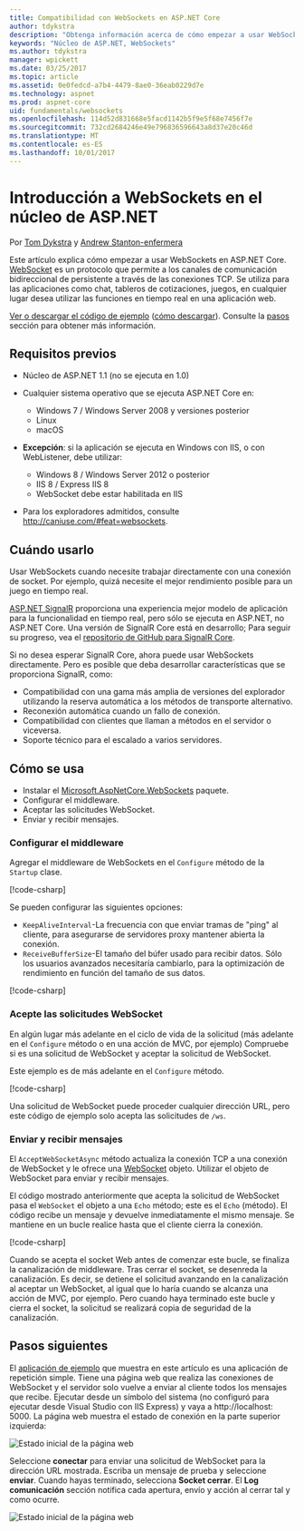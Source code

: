 ```yaml
---
title: Compatibilidad con WebSockets en ASP.NET Core
author: tdykstra
description: "Obtenga información acerca de cómo empezar a usar WebSockets en ASP.NET Core."
keywords: "Núcleo de ASP.NET, WebSockets"
ms.author: tdykstra
manager: wpickett
ms.date: 03/25/2017
ms.topic: article
ms.assetid: 0e0fedcd-a7b4-4479-8ae0-36eab0229d7e
ms.technology: aspnet
ms.prod: aspnet-core
uid: fundamentals/websockets
ms.openlocfilehash: 114d52d831668e5facd1142b5f9e5f68e7456f7e
ms.sourcegitcommit: 732cd2684246e49e796836596643a8d37e20c46d
ms.translationtype: MT
ms.contentlocale: es-ES
ms.lasthandoff: 10/01/2017
---
```

# <a name="introduction-to-websockets-in-aspnet-core"></a>Introducción a WebSockets en el núcleo de ASP.NET

Por [Tom Dykstra](https://github.com/tdykstra) y [Andrew Stanton-enfermera](https://github.com/anurse)

Este artículo explica cómo empezar a usar WebSockets en ASP.NET Core. [WebSocket](https://wikipedia.org/wiki/WebSocket) es un protocolo que permite a los canales de comunicación bidireccional de persistente a través de las conexiones TCP. Se utiliza para las aplicaciones como chat, tableros de cotizaciones, juegos, en cualquier lugar desea utilizar las funciones en tiempo real en una aplicación web.

[Ver o descargar el código de ejemplo](https://github.com/aspnet/Docs/tree/master/aspnetcore/fundamentals/websockets/sample) ([cómo descargar](xref:tutorials/index#how-to-download-a-sample)). Consulte la [pasos](#next-steps) sección para obtener más información.


## <a name="prerequisites"></a>Requisitos previos

* Núcleo de ASP.NET 1.1 (no se ejecuta en 1.0)
* Cualquier sistema operativo que se ejecuta ASP.NET Core en:
  
  * Windows 7 / Windows Server 2008 y versiones posterior
  * Linux
  * macOS

* **Excepción**: si la aplicación se ejecuta en Windows con IIS, o con WebListener, debe utilizar:

  * Windows 8 / Windows Server 2012 o posterior
  * IIS 8 / Express IIS 8
  * WebSocket debe estar habilitada en IIS

* Para los exploradores admitidos, consulte http://caniuse.com/#feat=websockets.

## <a name="when-to-use-it"></a>Cuándo usarlo

Usar WebSockets cuando necesite trabajar directamente con una conexión de socket. Por ejemplo, quizá necesite el mejor rendimiento posible para un juego en tiempo real.

[ASP.NET SignalR](https://docs.microsoft.com/aspnet/signalr/overview/getting-started/introduction-to-signalr) proporciona una experiencia mejor modelo de aplicación para la funcionalidad en tiempo real, pero sólo se ejecuta en ASP.NET, no ASP.NET Core. Una versión de SignalR Core está en desarrollo; Para seguir su progreso, vea el [repositorio de GitHub para SignalR Core](https://github.com/aspnet/SignalR).

Si no desea esperar SignalR Core, ahora puede usar WebSockets directamente. Pero es posible que deba desarrollar características que se proporciona SignalR, como:

* Compatibilidad con una gama más amplia de versiones del explorador utilizando la reserva automática a los métodos de transporte alternativo.
* Reconexión automática cuando un fallo de conexión.
* Compatibilidad con clientes que llaman a métodos en el servidor o viceversa.
* Soporte técnico para el escalado a varios servidores.

## <a name="how-to-use-it"></a>Cómo se usa

* Instalar el [Microsoft.AspNetCore.WebSockets](https://www.nuget.org/packages/Microsoft.AspNetCore.WebSockets/) paquete.
* Configurar el middleware.
* Aceptar las solicitudes WebSocket.
* Enviar y recibir mensajes.

### <a name="configure-the-middleware"></a>Configurar el middleware

Agregar el middleware de WebSockets en el `Configure` método de la `Startup` clase.

[!code-csharp[](websockets/sample/Startup.cs?name=UseWebSockets)]

Se pueden configurar las siguientes opciones:

* `KeepAliveInterval`-La frecuencia con que enviar tramas de "ping" al cliente, para asegurarse de servidores proxy mantener abierta la conexión.
* `ReceiveBufferSize`-El tamaño del búfer usado para recibir datos. Sólo los usuarios avanzados necesitaría cambiarlo, para la optimización de rendimiento en función del tamaño de sus datos.

[!code-csharp[](websockets/sample/Startup.cs?name=UseWebSocketsOptions)]

### <a name="accept-websocket-requests"></a>Acepte las solicitudes WebSocket

En algún lugar más adelante en el ciclo de vida de la solicitud (más adelante en el `Configure` método o en una acción de MVC, por ejemplo) Compruebe si es una solicitud de WebSocket y aceptar la solicitud de WebSocket.

Este ejemplo es de más adelante en el `Configure` método.

[!code-csharp[](websockets/sample/Startup.cs?name=AcceptWebSocket&highlight=7)]

Una solicitud de WebSocket puede proceder cualquier dirección URL, pero este código de ejemplo solo acepta las solicitudes de `/ws`.

### <a name="send-and-receive-messages"></a>Enviar y recibir mensajes

El `AcceptWebSocketAsync` método actualiza la conexión TCP a una conexión de WebSocket y le ofrece una [WebSocket](https://docs.microsoft.com/dotnet/core/api/system.net.websockets.websocket) objeto. Utilizar el objeto de WebSocket para enviar y recibir mensajes.

El código mostrado anteriormente que acepta la solicitud de WebSocket pasa el `WebSocket` el objeto a una `Echo` método; este es el `Echo` (método). El código recibe un mensaje y devuelve inmediatamente el mismo mensaje. Se mantiene en un bucle realice hasta que el cliente cierra la conexión. 

[!code-csharp[](websockets/sample/Startup.cs?name=Echo)]

Cuando se acepta el socket Web antes de comenzar este bucle, se finaliza la canalización de middleware.  Tras cerrar el socket, se desenreda la canalización. Es decir, se detiene el solicitud avanzando en la canalización al aceptar un WebSocket, al igual que lo haría cuando se alcanza una acción de MVC, por ejemplo.  Pero cuando haya terminado este bucle y cierra el socket, la solicitud se realizará copia de seguridad de la canalización.

## <a name="next-steps"></a>Pasos siguientes

El [aplicación de ejemplo](https://github.com/aspnet/Docs/tree/master/aspnetcore/fundamentals/websockets/sample) que muestra en este artículo es una aplicación de repetición simple. Tiene una página web que realiza las conexiones de WebSocket y el servidor solo vuelve a enviar al cliente todos los mensajes que recibe. Ejecutar desde un símbolo del sistema (no configuró para ejecutar desde Visual Studio con IIS Express) y vaya a http://localhost: 5000. La página web muestra el estado de conexión en la parte superior izquierda:

![Estado inicial de la página web](websockets/_static/start.png)

Seleccione **conectar** para enviar una solicitud de WebSocket para la dirección URL mostrada.  Escriba un mensaje de prueba y seleccione **enviar**. Cuando hayas terminado, selecciona **Socket cerrar**. El **Log comunicación** sección notifica cada apertura, envío y acción al cerrar tal y como ocurre.

![Estado inicial de la página web](websockets/_static/end.png)
